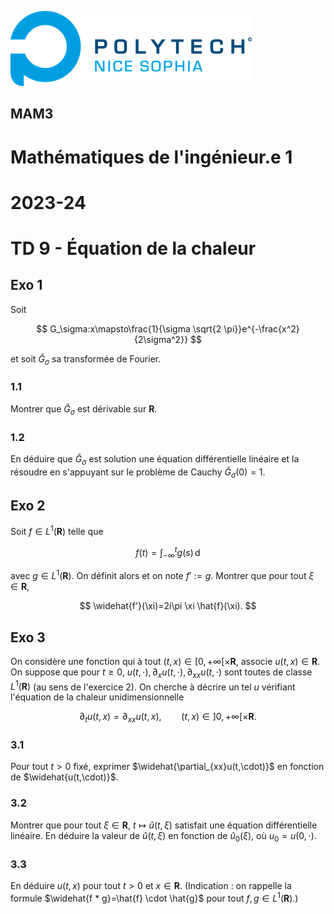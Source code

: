 ![PNS](../logo-pns.png)
## MAM3
# Mathématiques de l'ingénieur.e 1
# 2023-24

# TD 9 - Équation de la chaleur

## Exo 1 

Soit

$$
G_\sigma:x\mapsto\frac{1}{\sigma \sqrt{2 \pi}}e^{-\frac{x^2}{2\sigma^2}}
$$

et soit $\hat{G}_\sigma$ sa transformée de Fourier.

### 1.1
Montrer que $\hat{G}_\sigma$ est dérivable sur $\mathbf{R}$.

### 1.2
En déduire que $\hat{G}_\sigma$ est solution une équation différentielle linéaire et la résoudre en s'appuyant sur le problème de Cauchy  $\hat{G}_\sigma(0)=1$.

## Exo 2
Soit $f \in L^1(\mathbf{R})$ telle que

$$
f(t) = \int_{-\infty}^t g(s)\,\mathrm{d}
$$

avec $g \in L^1(\mathbf{R})$. On définit alors et on note $f':=g$.
Montrer que pour tout $\xi\in \mathbf{R}$,

$$
\widehat{f'}(\xi)=2i\pi \xi \hat{f}(\xi).
$$

## Exo 3
On considère une fonction qui à tout $(t,x)\in [0,+\infty[\times \mathbf{R}$, associe $u(t,x)\in \mathbf{R}.$ On suppose que pour $t\geq 0$, $u(t,\cdot), \partial_x u(t,\cdot), \partial_{xx} u(t,\cdot)$ sont toutes de classe $L^1(\mathbf{R})$ (au sens de l'exercice 2).
On cherche à décrire un tel $u$ vérifiant l'équation de la chaleur unidimensionnelle

$$
\partial_t u(t,x)=\partial_{xx}u(t,x), \qquad (t,x)\in ]0,+\infty[\times \mathbf{R}.
$$

### 3.1
Pour tout $t> 0$ fixé, exprimer $\widehat{\partial_{xx}u(t,\cdot)}$ en fonction de $\widehat{u(t,\cdot)}$. 

### 3.2
Montrer que pour tout $\xi\in \mathbf{R}$, $t\mapsto \hat{u}(t,\xi)$ satisfait une équation différentielle linéaire. En déduire la valeur de $\hat{u}(t,\xi)$ en fonction de $\hat{u}_0(\xi)$, où $u_0=u(0,\cdot)$.

### 3.3
En déduire $u(t,x)$ pour tout $t>0$ et $x\in \mathbf{R}$. (Indication : on rappelle la formule $\widehat{f * g}=\hat{f} \cdot \hat{g}$ pour tout $f,g \in L^1(\mathbf{R})$.)
